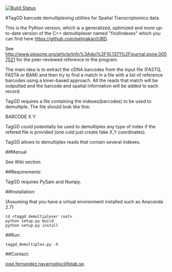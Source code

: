 [![Build Status](https://travis-ci.org/JoelSjostrand/taggd.svg?branch=master)](https://travis-ci.org/JoelSjostrand/taggd)

#TagGD barcode demultiplexing utilities for Spatial Transcriptomics data.

This is the Python version, which is a generalized, optimized and more
up-to-date version of the C++ demultiplexer named "findIndexes"
which you can find here https://github.com/pelinakan/UBD.

See http://www.plosone.org/article/info%3Adoi%2F10.1371%2Fjournal.pone.0057521
for the peer-reviewed reference to the program.

The main idea is to extract the cDNA barcodes
from the input file (FASTQ, FASTA or BAM) and then
try to find a match in a file with a list
of reference barcodes using a kmer-based approach.
All the reads that match will be outputted and the barcode
and spatial information will be added to each record.

TagGD requires a file containing the indexes(barcodes)
to be used to demultiple. The file should look like this:

BARCODE X Y

TagGD could potentially be used to demultiplex any type of index
if the refered file is provided (one culd just create fake X,Y coordinates).

TagGD allows to demultiplex reads that contain several indexes.

##Manual

See Wiki section

##Requirements:

TagGD requires PySam and Numpy.

##Installation:

(Assuming that you have a virtual environment
installed such as Anaconda 2.7)

    cd <taggd demultiplexer root>
    python setup.py build
    python setup.py install

##Run:

    taggd_demultiplex.py -h


##Contact: 

jose.fernandez.navarro@scilifelab.se.
